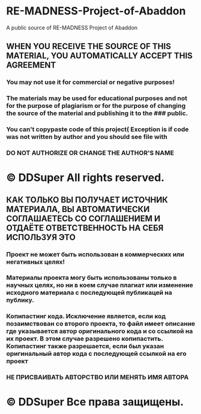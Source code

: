 # RE-MADNESS-Project-of-Abaddon
A public source of RE-MADNESS Project of Abaddon

## WHEN YOU RECEIVE THE SOURCE OF THIS MATERIAL, YOU AUTOMATICALLY ACCEPT THIS AGREEMENT

### You may not use it for commercial or negative purposes!
### The materials may be used for educational purposes and not for the purpose of plagiarism or for the purpose of changing the source of the material and publishing it to the ### public.
### You can't copypaste code of this project( Exception is if code was not written by author and you should see file with 
### DO NOT AUTHORIZE OR CHANGE THE AUTHOR'S NAME

# © DDSuper All rights reserved.

## КАК ТОЛЬКО ВЫ ПОЛУЧАЕТ ИСТОЧНИК МАТЕРИАЛА, ВЫ АВТОМАТИЧЕСКИ СОГЛАШАЕТЕСЬ СО СОГЛАШЕНИЕМ И ОТДАЁТЕ ОТВЕТСТВЕННОСТЬ НА СЕБЯ ИСПОЛЬЗУЯ ЭТО

### Проект не может быть использован в коммерческих или негативных целях!
### Материалы проекта могу быть использованы только в научных целях, но ни в коем случае плагиат или изменение исходного материала с последующей публикацей на публику.
### Копипастинг кода. Исключение является, если код позаимствован со второго проекта, то файл имеет описание где указывается автор оригинального кода и со ссылкой на их проект. В этом случае разрешено копипастить. Копипастинг также разрешается, если был указан оригинальный автор кода с последующей ссылкой на его проект
### НЕ ПРИСВАИВАТЬ АВТОРСТВО ИЛИ МЕНЯТЬ ИМЯ АВТОРА

# © DDSuper Все права защищены.
